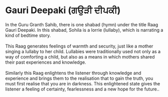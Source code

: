 # Gauri Deepaki (ਗਉੜੀ ਦੀਪਕੀ)

In the Guru Granth Sahib, there is one shabad (hymn) under the title Raag Gauri Deepaki. In this shabad, Sohila is a lorrie (lullaby), which is narrating a kind of bedtime story. <br/><br/>This Raag generates feelings of warmth and security, just like a mother singing a lullaby to her child. Lullabies were traditionally used not only as a way of comforting a child, but also as a means in which mothers shared their past experiences and knowledge.<br/><br/>Similarly this Raag enlightens the listener through knowledge and experience and brings them to the realisation that to gain the truth, you must first realise that you are in darkness. This enlightened state gives the listener a feeling of certainty, fearlessness and a new hope for the future..